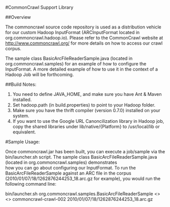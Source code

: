 #CommonCrawl Support Library

##Overview

The commoncrawl source code repository is used as a distribution vehicle for our custom
Hadoop InputFormat (ARCInputFormat located in org.commoncrawl.hadoop.io). Please refer 
to the CommonCrawl website at http://www.commoncrawl.org/ for more details on how to 
access our crawl corpus.

The sample class BasicArcFileReaderSample.java (located in org.commoncrawl.samples) for an 
example of how to configure the InputFormat. A more detailed example of how to use it in 
the context of a Hadoop Job will be forthcoming.

##Build Notes: 

1. You need to define JAVA_HOME, and make sure you have Ant & Maven installed.
2. Set hadoop.path (in build.properties) to point to your Hadoop folder.
3. Make sure you have the thrift compiler (version 0.7.0) installed on your system.
4. If you want to use the Google URL Canoncilization library in Hadoop job,
   copy the shared libraries under lib/native/{Platform} to /usr/local/lib or equivalent.

#Sample Usage:

Once commoncrawl.jar has been built, you can execute a job/sample via the bin/launcher.sh script.
The sample class BasicArcFileReaderSample.java (located in org.commoncrawl.samples) demonstrates  
how you can go about configuring our InputFormat. To run the BasicArcFileReaderSample against
an ARC file in the corpus (2010/01/07/18/1262876244253_18.arc.gz for example), you would run 
the following command line:

  bin/launcher.sh org.commoncrawl.samples.BasicArcFileReaderSample <<AWS ACCESS KEY>>  <<AWS SECRET KEY>> commoncrawl-crawl-002 2010/01/07/18/1262876244253_18.arc.gz


